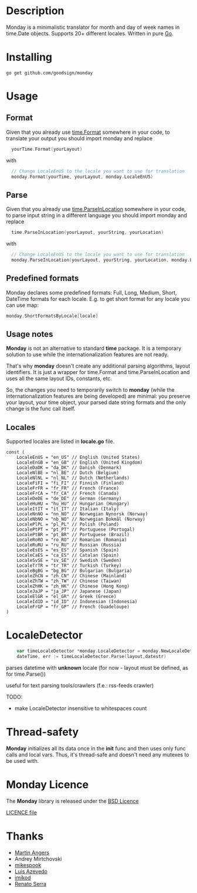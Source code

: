 Description
====

Monday is a minimalistic translator for month and day of week names in time.Date objects. Supports 20+ different locales.
Written in pure [Go](http://golang.org).

Installing
====

```
go get github.com/goodsign/monday
```

Usage
====

Format
---------------------

Given that you already use [time.Format](http://golang.org/pkg/time/#Time.Format) somewhere in your code,
to translate your output you should import monday and replace

```go
  yourTime.Format(yourLayout)
```

with

```go
  // Change LocaleEnUS to the locale you want to use for translation
  monday.Format(yourTime, yourLayout, monday.LocaleEnUS) 
```

Parse
---------------------

Given that you already use [time.ParseInLocation](http://golang.org/pkg/time/#ParseInLocation) somewhere in your code,
to parse input string in a different language you should import monday and replace

```go
  time.ParseInLocation(yourLayout, yourString, yourLocation)
```

with

```go
  // Change LocaleEnUS to the locale you want to use for translation
  monday.ParseInLocation(yourLayout, yourString, yourLocation, monday.LocaleEnUS) 
```

Predefined formats
---------------------

Monday declares some predefined formats: Full, Long, Medium, Short, DateTime formats for each locale. E.g. to get
short format for any locale you can use map:

```go
monday.ShortFormatsByLocale[locale]
```

Usage notes
-----------

**Monday** is not an alternative to standard **time** package. It is a temporary solution to use while
the internationalization features are not ready.

That's why **monday** doesn't create any additional parsing algorithms, layout identifiers. It is just
a wrapper for time.Format and time.ParseInLocation and uses all the same layout IDs, constants, etc.

So, the changes you need to temporarily switch to **monday** (while the internationalization features are being developed)
are minimal: you preserve your layout, your time object, your parsed date string formats and the only change is
the func call itself.

Locales
----

Supported locales are listed in **locale.go** file.

```
const (
    LocaleEnUS = "en_US" // English (United States)
    LocaleEnGB = "en_GB" // English (United Kingdom)
    LocaleDaDK = "da_DK" // Danish (Denmark)
    LocaleNlBE = "nl_BE" // Dutch (Belgium)
    LocaleNlNL = "nl_NL" // Dutch (Netherlands)
    LocaleFiFI = "fi_FI" // Finnish (Finland)
    LocaleFrFR = "fr_FR" // French (France)
    LocaleFrCA = "fr_CA" // French (Canada)
    LocaleDeDE = "de_DE" // German (Germany)
    LocaleHuHU = "hu_HU" // Hungarian (Hungary)
    LocaleItIT = "it_IT" // Italian (Italy)
    LocaleNnNO = "nn_NO" // Norwegian Nynorsk (Norway)
    LocaleNbNO = "nb_NO" // Norwegian Bokmål (Norway)
    LocalePlPL = "pl_PL" // Polish (Poland)
    LocalePtPT = "pt_PT" // Portuguese (Portugal)
    LocalePtBR = "pt_BR" // Portuguese (Brazil)
    LocaleRoRO = "ro_RO" // Romanian (Romania)
    LocaleRuRU = "ru_RU" // Russian (Russia)
    LocaleEsES = "es_ES" // Spanish (Spain)
    LocaleCaES = "ca_ES" // Catalan (Spain)
    LocaleSvSE = "sv_SE" // Swedish (Sweden)
    LocaleTrTR = "tr_TR" // Turkish (Turkey)
    LocaleBgBG = "bg_BG" // Bulgarian (Bulgaria)
    LocaleZhCN = "zh_CN" // Chinese (Mainland)
    LocaleZhTW = "zh_TW" // Chinese (Taiwan)
    LocaleZhHK = "zh_HK" // Chinese (Hong Kong)
    LocaleJaJP = "ja_JP" // Japanese (Japan)
    LocaleElGR = "el_GR" // Greek (Greece)
    LocaleIdID = "id_ID" // Indonesian (Indonesia)
    LocaleFrGP = "fr_GP" // French (Guadeloupe)
)
```

LocaleDetector
====

```go
    var timeLocaleDetector *monday.LocaleDetector = monday.NewLocaleDetector()
    dateTime, err := timeLocaleDetector.Parse(layout,datestr) 
```
parses datetime with **unknown** locale (for now - layout must be defined, as for time.Parse())

useful for text parsing tools/crawlers (f.e.: rss-feeds crawler)

TODO:
 * make LocaleDetector insensitive to whitespaces count

Thread-safety
====

**Monday** initializes all its data once in the **init** func and then uses only
func calls and local vars. Thus, it's thread-safe and doesn't need any mutexes to be 
used with.

Monday Licence
==========

The **Monday** library is released under the [BSD Licence](http://opensource.org/licenses/bsd-license.php)

[LICENCE file](https://github.com/goodsign/monday/blob/master/LICENCE)

Thanks
==========

* [Martin Angers](https://github.com/PuerkitoBio)
* Andrey Mirtchovski
* [mikespook](https://github.com/mikespook)
* [Luis Azevedo](https://github.com/braceta)
* [imikod](https://github.com/imikod)
* [Renato Serra](https://github.com/RenatoSerra22)
